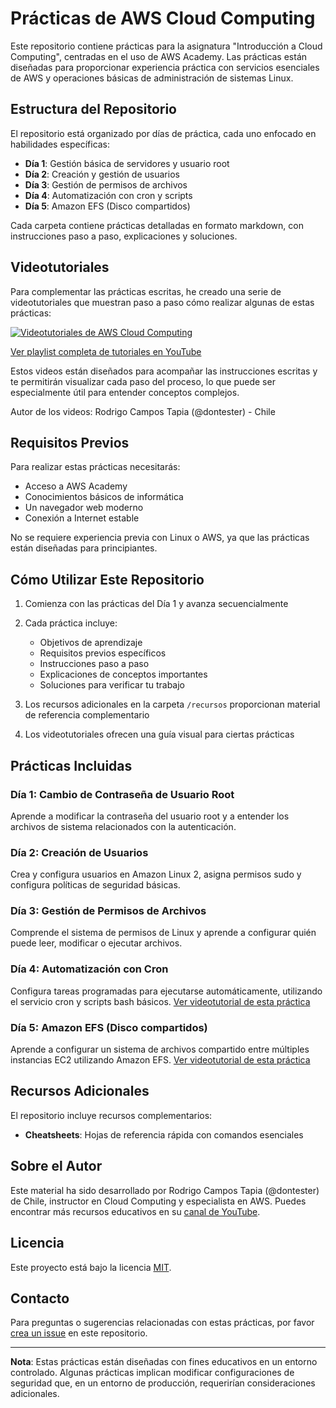 # Prácticas de AWS Cloud Computing

Este repositorio contiene prácticas para la asignatura "Introducción a Cloud Computing", centradas en el uso de AWS Academy. Las prácticas están diseñadas para proporcionar experiencia práctica con servicios esenciales de AWS y operaciones básicas de administración de sistemas Linux.

## Estructura del Repositorio

El repositorio está organizado por días de práctica, cada uno enfocado en habilidades específicas:

- **Día 1**: Gestión básica de servidores y usuario root
- **Día 2**: Creación y gestión de usuarios
- **Día 3**: Gestión de permisos de archivos
- **Día 4**: Automatización con cron y scripts
- **Día 5**: Amazon EFS (Disco compartidos)

Cada carpeta contiene prácticas detalladas en formato markdown, con instrucciones paso a paso, explicaciones y soluciones.

## Videotutoriales

Para complementar las prácticas escritas, he creado una serie de videotutoriales que muestran paso a paso cómo realizar algunas de estas prácticas:

[![Videotutoriales de AWS Cloud Computing](https://img.youtube.com/vi/_rsJFBVOyQM/0.jpg)](https://www.youtube.com/playlist?list=PLBmlFIUW1VDAw2gEeR0vyXb-zz-x0SYl4)

[Ver playlist completa de tutoriales en YouTube](https://www.youtube.com/playlist?list=PLBmlFIUW1VDAw2gEeR0vyXb-zz-x0SYl4)

Estos videos están diseñados para acompañar las instrucciones escritas y te permitirán visualizar cada paso del proceso, lo que puede ser especialmente útil para entender conceptos complejos.

Autor de los videos: Rodrigo Campos Tapia (@dontester) - Chile

## Requisitos Previos

Para realizar estas prácticas necesitarás:

- Acceso a AWS Academy
- Conocimientos básicos de informática
- Un navegador web moderno
- Conexión a Internet estable

No se requiere experiencia previa con Linux o AWS, ya que las prácticas están diseñadas para principiantes.

## Cómo Utilizar Este Repositorio

1. Comienza con las prácticas del Día 1 y avanza secuencialmente
2. Cada práctica incluye:
   - Objetivos de aprendizaje
   - Requisitos previos específicos
   - Instrucciones paso a paso
   - Explicaciones de conceptos importantes
   - Soluciones para verificar tu trabajo

3. Los recursos adicionales en la carpeta `/recursos` proporcionan material de referencia complementario
4. Los videotutoriales ofrecen una guía visual para ciertas prácticas

## Prácticas Incluidas

### Día 1: Cambio de Contraseña de Usuario Root
Aprende a modificar la contraseña del usuario root y a entender los archivos de sistema relacionados con la autenticación.

### Día 2: Creación de Usuarios
Crea y configura usuarios en Amazon Linux 2, asigna permisos sudo y configura políticas de seguridad básicas.

### Día 3: Gestión de Permisos de Archivos
Comprende el sistema de permisos de Linux y aprende a configurar quién puede leer, modificar o ejecutar archivos.

### Día 4: Automatización con Cron
Configura tareas programadas para ejecutarse automáticamente, utilizando el servicio cron y scripts bash básicos.
[Ver videotutorial de esta práctica](https://www.youtube.com/watch?v=kd-CsoEsXZI)

### Día 5: Amazon EFS (Disco compartidos)
Aprende a configurar un sistema de archivos compartido entre múltiples instancias EC2 utilizando Amazon EFS.
[Ver videotutorial de esta práctica](https://www.youtube.com/watch?v=_rsJFBVOyQM)

## Recursos Adicionales

El repositorio incluye recursos complementarios:

- **Cheatsheets**: Hojas de referencia rápida con comandos esenciales

## Sobre el Autor

Este material ha sido desarrollado por Rodrigo Campos Tapia (@dontester) de Chile, instructor en Cloud Computing y especialista en AWS. Puedes encontrar más recursos educativos en su [canal de YouTube](https://www.youtube.com/playlist?list=PLBmlFIUW1VDAw2gEeR0vyXb-zz-x0SYl4).

## Licencia

Este proyecto está bajo la licencia [MIT](LICENSE.md).

## Contacto

Para preguntas o sugerencias relacionadas con estas prácticas, por favor [crea un issue](../../issues) en este repositorio.

---

**Nota**: Estas prácticas están diseñadas con fines educativos en un entorno controlado. Algunas prácticas implican modificar configuraciones de seguridad que, en un entorno de producción, requerirían consideraciones adicionales.
